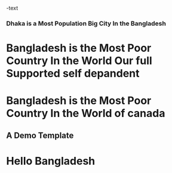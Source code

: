 -text
### Dhaka is a Most Population Big City In the Bangladesh
# Bangladesh is the Most Poor Country In the World Our full Supported self depandent 


# Bangladesh is the Most Poor Country In the World of canada
## A Demo Template
# Hello Bangladesh

